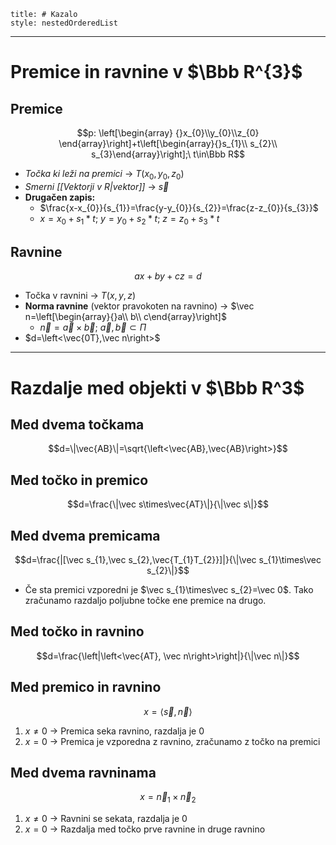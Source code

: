 ```table-of-contents
title: # Kazalo
style: nestedOrderedList
```

---
# Premice in ravnine v $\Bbb R^{3}$
## Premice
$$p: \left[\begin{array} {}x_{0}\\y_{0}\\z_{0} \end{array}\right]+t\left[\begin{array}{}s_{1}\\ s_{2}\\ s_{3}\end{array}\right];\ t\in\Bbb R$$
- *Točka ki leži na premici* -> $T(x_{0},y_{0},z_{0})$
- *Smerni [[Vektorji v R|vektor]]* -> $\vec s$
- **Drugačen zapis:**
	- $\frac{x-x_{0}}{s_{1}}=\frac{y-y_{0}}{s_{2}}=\frac{z-z_{0}}{s_{3}}$
	- $x=x_{0}+s_{1}*t;\ y=y_{0}+s_{2}*t;\ z=z_{0}+s_{3}*t$
## Ravnine
$$ax+by+cz=d$$
- Točka v ravnini -> $T(x,y,z)$
- **Norma ravnine** (vektor pravokoten na ravnino) -> $\vec n=\left[\begin{array}{}a\\ b\\ c\end{array}\right]$
	- $\vec n=\vec a\times\vec b;\ \vec a,\vec b\subset\Pi$
- $d=\left<\vec{0T},\vec n\right>$

---
# Razdalje med objekti v $\Bbb R^3$ 
## Med dvema točkama
$$d=\|\vec{AB}\|=\sqrt{\left<\vec{AB},\vec{AB}\right>}$$
## Med točko in premico
$$d=\frac{\|\vec s\times\vec{AT}\|}{\|\vec s\|}$$
## Med dvema premicama
$$d=\frac{|[\vec s_{1},\vec s_{2},\vec{T_{1}T_{2}}]|}{\|\vec s_{1}\times\vec s_{2}\|}$$
- Če sta premici vzporedni je $\vec s_{1}\times\vec s_{2}=\vec 0$. Tako zračunamo razdaljo poljubne točke ene premice na drugo.
## Med točko in ravnino
$$d=\frac{\left|\left<\vec{AT}, \vec n\right>\right|}{\|\vec n\|}$$
## Med premico in ravnino
$$x=\left<\vec s, \vec n\right>$$
1. $x\not=0$ -> Premica seka ravnino, razdalja je $0$
2. $x=0$ -> Premica je vzporedna z ravnino, zračunamo z točko na premici
## Med dvema ravninama
$$x=\vec n_{1}\times\vec n_{2}$$
1. $x\not=0$ -> Ravnini se sekata, razdalja je 0
2. $x=0$ -> Razdalja med točko prve ravnine in druge ravnino